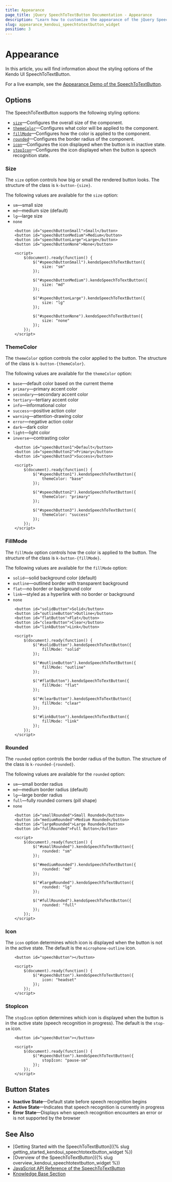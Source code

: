 ```yaml
---
title: Appearance
page_title: jQuery SpeechToTextButton Documentation - Appearance
description: "Learn how to customize the appearance of the jQuery SpeechToTextButton component."
slug: appearance_kendoui_speechtotextbutton_widget
position: 3
---
```


# Appearance

In this article, you will find information about the styling options of the Kendo UI SpeechToTextButton.

For a live example, see the [Appearance Demo of the SpeechToTextButton](https://demos.telerik.com/kendo-ui/speechtotextbutton/appearance).

## Options

The SpeechToTextButton supports the following styling options:

- [`size`](#size)—Configures the overall size of the component.
- [`themeColor`](#themecolor)—Configures what color will be applied to the component.
- [`fillMode`](#fillmode)—Configures how the color is applied to the component.
- [`rounded`](#rounded)—Configures the border radius of the component.
- [`icon`](#icon)—Configures the icon displayed when the button is in inactive state.
- [`stopIcon`](#stopicon)—Configures the icon displayed when the button is speech recognition state.

### Size

The `size` option controls how big or small the rendered button looks. The structure of the class is `k-button-{size}`.

The following values are available for the `size` option:

- `sm`—small size
- `md`—medium size (default)
- `lg`—large size
- `none`


```dojo
    <button id="speechButtonSmall">Small</button>
    <button id="speechButtonMedium">Medium</button>
    <button id="speechButtonLarge">Large</button>
    <button id="speechButtonNone">None</button>

    <script>
        $(document).ready(function() {
            $("#speechButtonSmall").kendoSpeechToTextButton({
                size: "sm"
            });
            
            $("#speechButtonMedium").kendoSpeechToTextButton({
                size: "md"
            });
            
            $("#speechButtonLarge").kendoSpeechToTextButton({
                size: "lg"
            });

            $("#speechButtonNone").kendoSpeechToTextButton({
                size: "none"
            });
        });
    </script>
```

### ThemeColor

The `themeColor` option controls the color applied to the button. The structure of the class is `k-button-{themeColor}`.

The following values are available for the `themeColor` option:

- `base`—default color based on the current theme
- `primary`—primary accent color
- `secondary`—secondary accent color
- `tertiary`—tertiary accent color
- `info`—informational color
- `success`—positive action color
- `warning`—attention-drawing color
- `error`—negative action color
- `dark`—dark color
- `light`—light color
- `inverse`—contrasting color

```dojo
    <button id="speechButton1">Default</button>
    <button id="speechButton2">Primary</button>
    <button id="speechButton3">Success</button>

    <script>
        $(document).ready(function() {
            $("#speechButton1").kendoSpeechToTextButton({
                themeColor: "base"
            });
            
            $("#speechButton2").kendoSpeechToTextButton({
                themeColor: "primary"
            });
            
            $("#speechButton3").kendoSpeechToTextButton({
                themeColor: "success"
            });
        });
    </script>
```

### FillMode

The `fillMode` option controls how the color is applied to the button. The structure of the class is `k-button-{fillMode}`.

The following values are available for the `fillMode` option:

- `solid`—solid background color (default)
- `outline`—outlined border with transparent background
- `flat`—no border or background color
- `link`—styled as a hyperlink with no border or background
- `none`

```dojo
    <button id="solidButton">Solid</button>
    <button id="outlineButton">Outline</button>
    <button id="flatButton">Flat</button>
    <button id="clearButton">Clear</button>
    <button id="linkButton">Link</button>

    <script>
        $(document).ready(function() {
            $("#solidButton").kendoSpeechToTextButton({
                fillMode: "solid"
            });
            
            $("#outlineButton").kendoSpeechToTextButton({
                fillMode: "outline"
            });
            
            $("#flatButton").kendoSpeechToTextButton({
                fillMode: "flat"
            });

            $("#clearButton").kendoSpeechToTextButton({
                fillMode: "clear"
            });
            
            $("#linkButton").kendoSpeechToTextButton({
                fillMode: "link"
            });
        });
    </script>
```

### Rounded

The `rounded` option controls the border radius of the button. The structure of the class is `k-rounded-{rounded}`.

The following values are available for the `rounded` option:

- `sm`—small border radius
- `md`—medium border radius (default)
- `lg`—large border radius
- `full`—fully rounded corners (pill shape)
- `none`

```dojo
    <button id="smallRounded">Small Rounded</button>
    <button id="mediumRounded">Medium Rounded</button>
    <button id="largeRounded">Large Rounded</button>
    <button id="fullRounded">Full Button</button>

    <script>
        $(document).ready(function() {
            $("#smallRounded").kendoSpeechToTextButton({
                rounded: "sm"
            });
            
            $("#mediumRounded").kendoSpeechToTextButton({
                rounded: "md"
            });
            
            $("#largeRounded").kendoSpeechToTextButton({
                rounded: "lg"
            });
            
            $("#fullRounded").kendoSpeechToTextButton({
                rounded: "full"
            });
        });
    </script>
```

### Icon

The `icon` option determines which icon is displayed when the button is not in the active state. The default is the `microphone-outline` icon.

```dojo
    <button id="speechButton"></button>

    <script>
        $(document).ready(function() {
            $("#speechButton").kendoSpeechToTextButton({
                icon: "headset"
            });
        });
    </script>
```

### StopIcon

The `stopIcon` option determines which icon is displayed when the button is in the active state (speech recognition in progress). The default is the `stop-sm` icon.

```dojo
    <button id="speechButton"></button>

    <script>
        $(document).ready(function() {
            $("#speechButton").kendoSpeechToTextButton({
                stopIcon: "pause-sm"
            });
        });
    </script>
```

## Button States

* **Inactive State**—Default state before speech recognition begins
* **Active State**—Indicates that speech recognition is currently in progress
* **Error State**—Displays when speech recognition encounters an error or is not supported by the browser

## See Also

* [Getting Started with the SpeechToTextButton]({% slug getting_started_kendoui_speechtotextbutton_widget %})
* [Overview of the SpeechToTextButton]({% slug overview_kendoui_speechtotextbutton_widget %})
* [JavaScript API Reference of the SpeechToTextButton](/api/javascript/ui/speechtotextbutton)
* [Knowledge Base Section](/knowledge-base)
